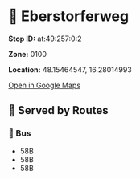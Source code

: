 # 🚉 Eberstorferweg


**Stop ID:** at:49:257:0:2

**Zone:** 0100

**Location:** 48.15464547, 16.28014993

[Open in Google Maps](https://www.google.com/maps?q=48.15464547,16.28014993)

## 🚆 Served by Routes

### 🚌 Bus
- 58B
- 58B
- 58B